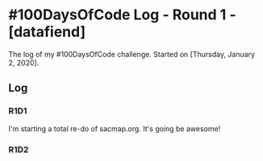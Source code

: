 # #100DaysOfCode Log - Round 1 - [datafiend]

The log of my #100DaysOfCode challenge. Started on [Thursday, January 2, 2020].

## Log

### R1D1 
I'm starting a total re-do of sacmap.org. It's going be awesome!

### R1D2
